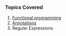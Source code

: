 ### Topics Covered

1. [Functional programming](functional_programming.md)
2. [Annotations](annotations.md)
3. Regular Expressions